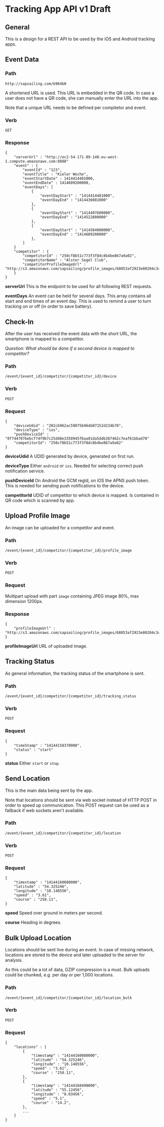 # Tracking App API v1 Draft

## General

This is a design for a REST API to be used by the iOS and Android tracking apps.

## Event Data

### Path

    http://sapsailing.com/b964b0

A shortened URL is used. This URL is embedded in the QR code. In case a user does not have a QR code, she can manually enter the URL into the app.

Note that a unique URL needs to be defined per compitetor and event.

### Verb

    GET

### Response

    {
        "serverUrl" : "http://ec2-54-171-89-140.eu-west-1.compute.amazonaws.com:8888"
        "event" : {
            "eventId" : "123",
            "eventTitle" : "Kieler Woche",
            "eventStartDate" : 1414414481000,
            "eventEndDate" : 1414609200000,
            "eventDays": [
                {
                    "eventDayStart" : "1414414481000",
                    "eventDayEnd" : "1414436081000"
                },
                {
                    "eventDayStart" : "1414497600000",
                    "eventDayEnd" : "1414522800000"
                },
                {
                    "eventDayStart" : "1414584000000",
                    "eventDayEnd" : "1414609200000"
                },
            ]
        }
        "competitor" : {
            "competitorId" : "250cf8b51c773f3f8dc8b4be867a9a02",
            "competitorName" : "Alster Segel Club",
            "competitorProfileImageUrl" : "http://s3.amazonaws.com/sapsailing/profile_images/68053af2923e00204c3ca7c6a3150cf7.jpeg"
        }
    }

**serverUrl** This is the endpoint to be used for all following REST requests.

**eventDays** An event can be held for several days. This array contains all start and end times of an event day. This is used to remind a user to turn tracking on or off (in order to save battery).

## Check-In

After the user has received the event data with the short URL, the smartphone is mapped to a competitor.

_Question: What should be done if a second device is mapped to competitor?_

### Path

    /event/{event_id}/competitor/{competitor_id}/device

### Verb

    POST

### Request

    {
        "deviceUdid" : "202cb962ac59075b964b07152d234b70",
        "deviceType" : "ios",
        "pushDeviceId" : "0f744707bebcf74f9b7c25d48e3358945f6aa01da5ddb387462c7eaf61bbad78"
        "competitorId": "250cf8b51c773f3f8dc8b4be867a9a02"
    }

**deviceUdid** A UDID generated by device, generated on first run.

**deviceType** Either `android` or `ios`. Needed for selecting correct push notification service.

**pushDeviceId** On Android the GCM regId, on iOS the APNS push token. This is needed for sending push notifications to the device.

**competitorId** UDID of competitor to which device is mapped. Is contained in QR code which is scanned by app.

## Upload Profile Image

An image can be uploaded for a competitor and event.

### Path

    /event/{event_id}/competitor/{competitor_id}/profile_image

### Verb

    POST

### Request

Multipart upload with part `image` containing JPEG image 80%, max dimension 1200px.

### Response

    {
        "profileImageUrl" : "http://s3.amazonaws.com/sapsailing/profile_images/68053af2923e00204c3ca7c6a3150cf7.jpeg"
    }

**profileImageUrl** URL of uploaded image.

## Tracking Status

As general information, the tracking status of the smartphone is sent.

### Path

    /event/{event_id}/competitor/{competitor_id}/tracking_status

### Verb

    POST

### Request

    {
        "timeStamp" : "14144158370000",
        "status" : "start"
    }

**status** Either `start` or `stop`.

## Send Location

This is the main data being sent by the app.

Note that locations should be sent via web socket instead of HTTP POST in order to speed up communication. This POST request can be used as a fallback if web sockets aren't available.

### Path

    /event/{event_id}/competitor/{competitor_id}/location

### Verb

    POST

### Request

    {
        "timestamp" : "14144160080000",
        "latitude" : "54.325246",
        "longitude" : "10.148556",
        "speed" : "3.61",
        "course" : "258.11",
    }

**speed** Speed over ground in meters per second.

**course** Heading in degrees.

## Bulk Upload Location

Locations should be sent live during an event. In case of missing network, locations are stored to the device and later uploaded to the server for analysis.

As this could be a lot of data, GZIP compression is a must. Bulk uploads could be chunked, e.g. per day or per 1,000 locations.

### Path

    /event/{event_id}/competitor/{competitor_id}/location_bulk

### Verb

    POST

### Request

    {
        "locations" : [
            {
                "timestamp" : "14144160080000",
                "latitude" : "54.325246",
                "longitude" : "10.148556",
                "speed" : "3.61",
                "course" : "258.11",
            },
            {
                "timestamp" : "14144168490000",
                "latitude" : "55.12456",
                "longitude" : "8.03456",
                "speed" : "5.1",
                "course" : "14.2",
            },
            ...
        ]
    }